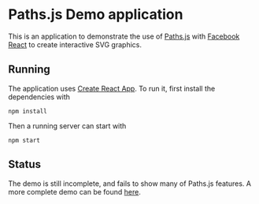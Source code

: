 Paths.js Demo application
=========================

This is an application to demonstrate the use of [Paths.js](https://github.com/andreaferretti/paths-js) with [Facebook React](http://facebook.github.io/react/) to create interactive SVG graphics.

Running
-------

The application uses [Create React App](https://github.com/facebookincubator/create-react-app). To run it, first install the dependencies with

    npm install

Then a running server can start with

    npm start

Status
------

The demo is still incomplete, and fails to show many of Paths.js features. A more complete demo can be found [here](https://github.com/andreaferretti/paths-js-demo).
